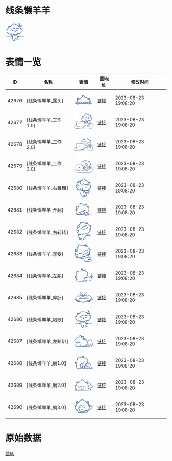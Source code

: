 # 线条懒羊羊

<img src="./cover.png" height="60" alt="cover" />

# 表情一览

|ID|名称|表情|源地址|修改时间|
|----|----|----|----|----|
|42676|[线条懒羊羊_露头]|<img src="./pic/042676_%5B线条懒羊羊_露头%5D.png" height="60" alt="露头"/>|[链接](https://i0.hdslb.com/bfs/garb/24345ecd39d7b2af6ddee6575fb3eb3bb5ac4ef0.png)|2023-08-23 19:08:20|
|42677|[线条懒羊羊_工作1.0]|<img src="./pic/042677_%5B线条懒羊羊_工作1.0%5D.png" height="60" alt="工作1.0"/>|[链接](https://i0.hdslb.com/bfs/garb/0f02d7bf3a22a9a820b9c25001e9c3d18f955ef9.png)|2023-08-23 19:08:20|
|42678|[线条懒羊羊_工作2.0]|<img src="./pic/042678_%5B线条懒羊羊_工作2.0%5D.png" height="60" alt="工作2.0"/>|[链接](https://i0.hdslb.com/bfs/garb/2fe2062a0bc83de3aed22c1c206759bc012192ae.png)|2023-08-23 19:08:20|
|42679|[线条懒羊羊_工作3.0]|<img src="./pic/042679_%5B线条懒羊羊_工作3.0%5D.png" height="60" alt="工作3.0"/>|[链接](https://i0.hdslb.com/bfs/garb/0102d7f9b09d648d2bee1ecb8a00ca6fe620ce92.png)|2023-08-23 19:08:20|
|42680|[线条懒羊羊_右舞舞]|<img src="./pic/042680_%5B线条懒羊羊_右舞舞%5D.png" height="60" alt="右舞舞"/>|[链接](https://i0.hdslb.com/bfs/garb/9aaf04a424ebc4799ecd7b9f021c18db36acdef9.png)|2023-08-23 19:08:20|
|42681|[线条懒羊羊_开翻]|<img src="./pic/042681_%5B线条懒羊羊_开翻%5D.png" height="60" alt="开翻"/>|[链接](https://i0.hdslb.com/bfs/garb/e0c1bbad6dd06d13b20a4e46fc2a6146ba15b5b1.png)|2023-08-23 19:08:20|
|42682|[线条懒羊羊_右转转]|<img src="./pic/042682_%5B线条懒羊羊_右转转%5D.png" height="60" alt="右转转"/>|[链接](https://i0.hdslb.com/bfs/garb/845f5867f1348097acd060df452723230d4a2aba.png)|2023-08-23 19:08:20|
|42683|[线条懒羊羊_享受]|<img src="./pic/042683_%5B线条懒羊羊_享受%5D.png" height="60" alt="享受"/>|[链接](https://i0.hdslb.com/bfs/garb/1031dab982a88b9600db19951c15cbc1497a42aa.png)|2023-08-23 19:08:20|
|42684|[线条懒羊羊_左躺]|<img src="./pic/042684_%5B线条懒羊羊_左躺%5D.png" height="60" alt="左躺"/>|[链接](https://i0.hdslb.com/bfs/garb/f124c40b8eb8128ab405f840e40b1e6fde3fe562.png)|2023-08-23 19:08:20|
|42685|[线条懒羊羊_仰卧]|<img src="./pic/042685_%5B线条懒羊羊_仰卧%5D.png" height="60" alt="仰卧"/>|[链接](https://i0.hdslb.com/bfs/garb/a4dc856e3bd714ec5f8c571b0464a9f3b725e7be.png)|2023-08-23 19:08:20|
|42686|[线条懒羊羊_唱歌]|<img src="./pic/042686_%5B线条懒羊羊_唱歌%5D.png" height="60" alt="唱歌"/>|[链接](https://i0.hdslb.com/bfs/garb/daf71fd4f1fc5827ee6f2dff1b2bac1558568054.png)|2023-08-23 19:08:20|
|42687|[线条懒羊羊_左趴趴]|<img src="./pic/042687_%5B线条懒羊羊_左趴趴%5D.png" height="60" alt="左趴趴"/>|[链接](https://i0.hdslb.com/bfs/garb/22a3c38860485a26599930ba34b16acc33a63b8e.png)|2023-08-23 19:08:20|
|42688|[线条懒羊羊_躺1.0]|<img src="./pic/042688_%5B线条懒羊羊_躺1.0%5D.png" height="60" alt="躺1.0"/>|[链接](https://i0.hdslb.com/bfs/garb/0318d8bae894b68653bedc78970a4b3fe7df7de4.png)|2023-08-23 19:08:20|
|42689|[线条懒羊羊_躺2.0]|<img src="./pic/042689_%5B线条懒羊羊_躺2.0%5D.png" height="60" alt="躺2.0"/>|[链接](https://i0.hdslb.com/bfs/garb/b5f50719527c06b2901376052bf3b4678c498149.png)|2023-08-23 19:08:20|
|42690|[线条懒羊羊_躺3.0]|<img src="./pic/042690_%5B线条懒羊羊_躺3.0%5D.png" height="60" alt="躺3.0"/>|[链接](https://i0.hdslb.com/bfs/garb/8cfd6290f50e8b662d45927cde52f197606d2a76.png)|2023-08-23 19:08:20|

# 原始数据

[跳转](./raw.json)

